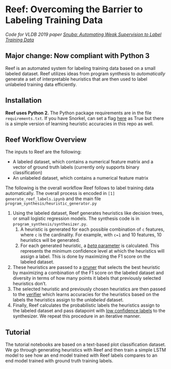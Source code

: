 # Reef: Overcoming the Barrier to Labeling Training Data
*Code for VLDB 2019 paper [Snuba: Automating Weak Supervision to Label Training Data](http://www.vldb.org/pvldb/vol12/p223-varma.pdf)*

## Major change: Now compliant with Python 3

Reef is an automated system for labeling training data based on a small labeled dataset. Reef utilizes ideas from program synthesis to *automatically* generate a set of interpretable heuristics that are then used to label unlabeled training data efficiently. 

## Installation
**Reef uses Python 2.** The Python package requirements are in the file `requirements.txt`. If you have Snorkel, can set a flag [here](https://github.com/HazyResearch/reef/blob/c20c248fc091a7caf4dc59d355f833e6d589e2fe/program_synthesis/heuristic_generator.py#L155) as True but there is a simple version of learning heuristic accuracies in this repo as well.

## Reef Workflow Overview
The inputs to Reef are the following: 
* A labeled dataset, which contains a numerical feature matrix and a vector of ground truth labels (currently only supports binary classification)
* An unlabeled dataset, which contains a numerical feature matrix

 The following is the overall workflow Reef follows to label training data automatically. The overall process is encoded in `[1] generate_reef_labels.ipynb` and the main file `program_synthesis/heuristic_generator.py`
1. Using the labeled dataset, Reef generates heuristics like decision trees, or small logistic regression models.  The synthesis code is in `program_synthesis/synthesizer.py`. 
	1. A heuristic is generated for each possible combination of `c` features, where `c` is the cardinality. For example, with `c=1` and 10 features, 10 heuristics will be generated.
	2. For each generated heuristic, a [*beta* parameter](https://github.com/HazyResearch/reef/blob/4bb29e26ec99c4ab99d0cb644183ff2df35abfa9/program_synthesis/synthesizer.py#L94) is calculated. This represents the minimum confidence level at which the heuristics will assign a label. This is done by maximizing the F1 score on the labeled dataset. 
2. These heuristics are passed to a [pruner](https://github.com/HazyResearch/reef/blob/4bb29e26ec99c4ab99d0cb644183ff2df35abfa9/program_synthesis/heuristic_generator.py#L51) that selects the best heuristic by maximizing a combination of the F1 score on the labeled dataset and diversity in terms of how many points it labels that previously selected heuristics don’t. 
3. The selected heuristic and previously chosen heuristics are then passed to the [verifier](https://github.com/HazyResearch/reef/blob/4bb29e26ec99c4ab99d0cb644183ff2df35abfa9/program_synthesis/verifier.py#L21) which learns accuracies for the heuristics based on the labels the heuristics assign to the *unlabeled* dataset. 
4. Finally, Reef calculates the probabilistic labels the heuristics assign to the labeled dataset and pass datapoint with [low confidence labels](https://github.com/HazyResearch/reef/blob/4bb29e26ec99c4ab99d0cb644183ff2df35abfa9/program_synthesis/heuristic_generator.py#L141) to the synthesizer. We repeat this procedure in an iterative manner. 

## Tutorial
The tutorial notebooks are based on a text-based plot classification dataset. We go through generating heuristics with Reef and then train a simple LSTM model to see how an end model trained with Reef labels compares to an end model trained with ground truth training labels. 
